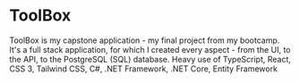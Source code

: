 # ToolBox

ToolBox is my capstone application - my final project from my bootcamp. 
It's a full stack application, for which I created every aspect - from the UI, to the API, to the PostgreSQL (SQL) database.
Heavy use of TypeScript, React, CSS 3, Tailwind CSS, C#, .NET Framework, .NET Core, Entity Framework


